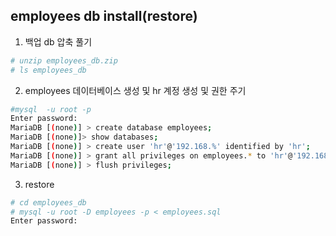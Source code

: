## employees db install(restore)

1. 백업 db 압축 풀기

```sh
# unzip employees_db.zip
# ls employees_db
```

2. employees 데이터베이스 생성 및 hr 계정 생성 및 권한 주기
```sh
#mysql  -u root -p
Enter password:
MariaDB [(none)] > create database employees;
MariaDB [(none)]> show databases;
MariaDB [(none)] > create user 'hr'@'192.168.%' identified by 'hr';
MariaDB [(none)] > grant all privileges on employees.* to 'hr'@'192.168.%';
MariaDB [(none)] > flush privileges;
```

3. restore
```sh
# cd employees_db
# mysql -u root -D employees -p < employees.sql
Enter password:
```
